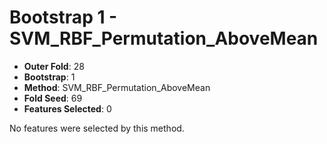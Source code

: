 # Bootstrap 1 - SVM_RBF_Permutation_AboveMean

- **Outer Fold**: 28
- **Bootstrap**: 1
- **Method**: SVM_RBF_Permutation_AboveMean
- **Fold Seed**: 69
- **Features Selected**: 0

No features were selected by this method.
